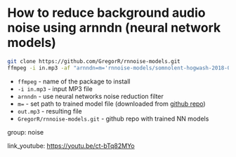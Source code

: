 # How to reduce background audio noise using arnndn (neural network models)

```bash
git clone https://github.com/GregorR/rnnoise-models.git
ffmpeg -i in.mp3 -af "arnndn=m='rnnoise-models/somnolent-hogwash-2018-09-01/sh.rnnn'" out.mp3
```

- `ffmpeg` - name of the package to install
- `-i in.mp3` - input MP3 file
- `arnndn` - use neural networks noise reduction filter
- `m=` - set path to trained model file (downloaded from [github repo](https://github.com/GregorR/rnnoise-models))
- `out.mp3` - resulting file
- `GregorR/rnnoise-models.git` - github repo with trained NN models

group: noise


link_youtube: https://youtu.be/ct-bTq82MYo
